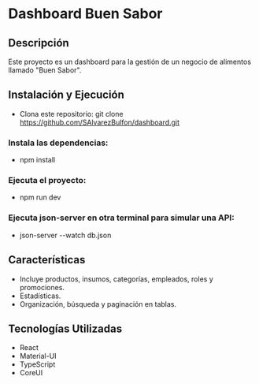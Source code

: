 # Dashboard Buen Sabor

## Descripción
Este proyecto es un dashboard para la gestión de un negocio de alimentos llamado "Buen Sabor".

## Instalación y Ejecución

- Clona este repositorio: git clone https://github.com/SAlvarezBulfon/dashboard.git

### Instala las dependencias:
- npm install
### Ejecuta el proyecto:
- npm run dev
### Ejecuta json-server en otra terminal para simular una API:
- json-server --watch db.json

## Características
- Incluye productos, insumos, categorías, empleados, roles y promociones.
- Estadísticas.
- Organización, búsqueda y paginación en tablas.

## Tecnologías Utilizadas
- React
- Material-UI
- TypeScript
- CoreUI